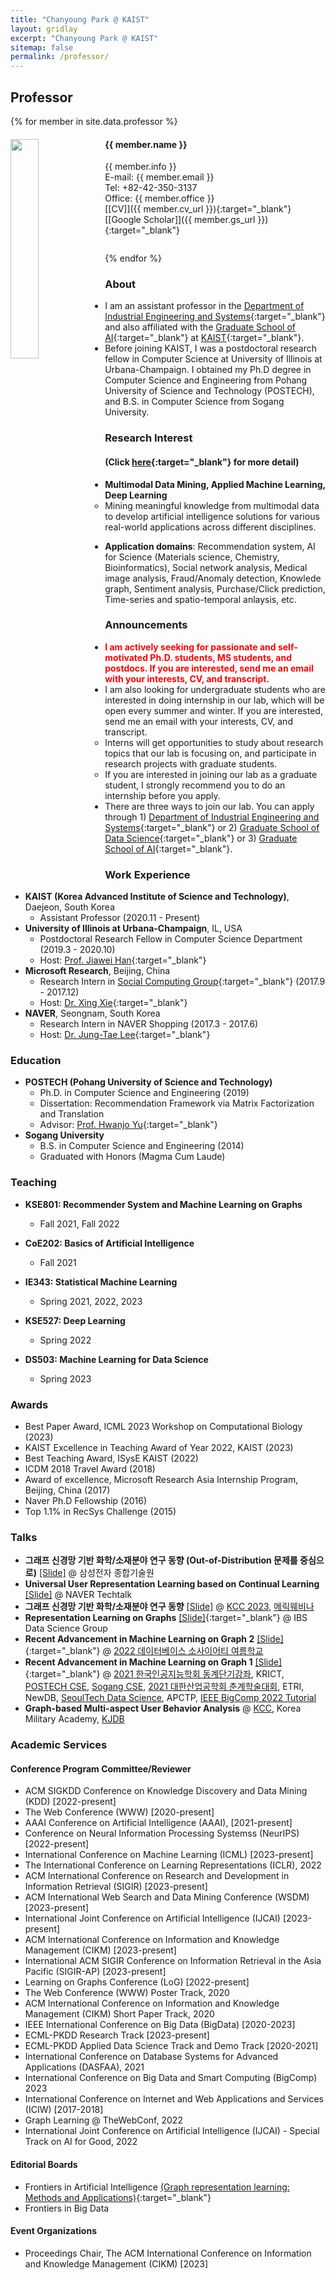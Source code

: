 ```yaml
---
title: "Chanyoung Park @ KAIST"
layout: gridlay
excerpt: "Chanyoung Park @ KAIST"
sitemap: false
permalink: /professor/
---
```


<!-- Jump to [staff](#staff), [master and bachelor students](#master-and-bachelor-students), [alumni](#alumni), [administrative support](#administrative-support), [lab visitors](#lab-visitors). -->

## Professor
{% for member in site.data.professor %}
<div class="row">
<div class="col-sm-8 clearfix">
  <img src="{{ site.url }}{{ site.baseurl }}/images/teampic/{{ member.photo }}" class="img-responsive" width="30%" style="float: left" />
  <h4>{{ member.name }}</h4>
  {{ member.info }}<br>E-mail: {{ member.email }}<br>
  Tel: +82-42-350-3137<br> 
  Office: {{ member.office }}<br>
  [[CV]]({{ member.cv_url }}){:target="_blank"}[[Google Scholar]]({{ member.gs_url }}){:target="_blank"}
  <ul style="overflow: hidden">
  </ul>
</div>
</div>
{% endfor %}

### About
- I am an assistant professor in the [Department of Industrial Engineering and Systems](https://ie.kaist.ac.kr/){:target="_blank"} and also affiliated with the [Graduate School of AI](http://gsai.kaist.ac.kr/){:target="_blank"} at [KAIST](http://kaist.ac.kr/){:target="_blank"}. 
- Before joining KAIST, I was a postdoctoral research fellow in Computer Science at University of Illinois at Urbana-Champaign. I obtained my Ph.D degree in Computer Science and Engineering from Pohang University of Science and Technology (POSTECH), and B.S. in Computer Science from Sogang University.

### Research Interest
#### (Click [here](https://kaist-dsail.github.io/files/research.pdf){:target="_blank"} for more detail)
- <b>Multimodal Data Mining, Applied Machine Learning, Deep Learning</b>
  - Mining meaningful knowledge from multimodal data to develop artificial intelligence solutions for various real-world applications across different disciplines.
<!--   - Keywords: Multimodal user behavior analysis, Machine learning for graphs, Graph neural network, Graph representation learning, AI for Science -->
  - <b>Application domains</b>: 
  Recommendation system, AI for Science (Materials science, Chemistry, Bioinformatics), Social network analysis, Medical image analysis, Fraud/Anomaly detection, Knowlede graph, Sentiment analysis, Purchase/Click prediction, Time-series and spatio-temporal anlaysis, etc.

### Announcements
<!-- - <mark style='background-color: #ffd33d'><b>I am looking for interns to join our group during this Summer break.</b></mark>  -->
  <!-- Click <a href="https://ie.kaist.ac.kr/0502/view/id/2589" target="_blank">here</a> for more detail (Due date: May. 16).</b></mark>. Apply through the <a href="https://forms.gle/tpGNZkao6rime6Sc9" target="_blank">official link</a> and send me an email with your CV and transcript to confirm that you have submitted your application. -->
- <span style="color:red"><b>I am actively seeking for passionate and self-motivated Ph.D. students, MS students, and postdocs. If you are interested, send me an email with your interests, CV, and transcript.</b></span>  
- I am also looking for undergraduate students who are interested in doing internship in our lab, which will be open every summer and winter. If you are interested, send me an email with your interests, CV, and transcript. 
  + Interns will get opportunities to study about research topics that our lab is focusing on, and participate in research projects with graduate students.
  + If you are interested in joining our lab as a graduate student, I strongly recommend you to do an internship before you apply.
- There are three ways to join our lab. You can apply through 1) [Department of Industrial Engineering and Systems](https://ie.kaist.ac.kr/){:target="_blank"} or 2) [Graduate School of Data Science](https://kse.kaist.ac.kr/insiter.php?design_file=1246.php){:target="_blank"} or 3) [Graduate School of AI](http://gsai.kaist.ac.kr/){:target="_blank"}.


<!-- ### News
- (2022.11) A paper got accepted at NeurIPS 2022 GLFrontiers Workshop.
- (2022.10) A paper got accepted at EMNLP 2022 (Findings).
- (2022.09) A paper got accepted at ICDM 2022.
- (2022.08) I gave a tutorial at <a href="https://sites.google.com/view/dbsummerschool2022" target="_blank">2022 데이터베이스 소사이어티 여름학교</a>.
- (2022.08) Three papers got accepted at CIKM 2022.
- (2022.05) A paper got accepted at KDD 2022.
- (2022.04) Two papers got accepted at SIGIR 2022.
- (2021.12) A paper got accepted at AAAI 2022.
- (2021.09) A paper got accepted at ICDM 2021.
- (2021.07) Call For Paper: Frontiers in Artificial Intelligence [(Graph representation learning: Methods and Applications)](https://www.frontiersin.org/research-topics/22665/graph-representation-learning-methods-and-applications#overview){:target="_blank"}
- (2021.06) I gave a tutorial at <a href="http://kiie.org/wp/2021a/online.asp" target="_blank">2021 대한산업공학회 춘계학술대회</a>.
- (2021.04) A paper got accepted at SIGIR 2021.
- (2021.02) I gave a tutorial at [2021 한국인공지능학회 동계단기강좌](http://aiassociation.kr/Conference/ConferenceView.asp?AC=0&CODE=CC20210101&CpPage=104#CONF){:target="_blank"} [[Slide]](https://kaist-dsail.github.io/files/MLGraph2021.pdf){:target="_blank"}.
- (2021.01) A paper got accepted at WWW 2021.
- (2020.11) I joined KAIST as an assistant professor.
- (2020.09) A paper got accepted at ICDM 2020.
- (2020.02) A paper got accepted at KDD 2020 (research track).
- (2019.11) A paper got accepted at AAAI 2020.
- (2019.05) Two papers got accepted at CIKM 2019.
- (2019.01) I joined University of Illinois at Urbana-Champaign as a postdoctoral research fellow.
- (2018.10) I successfully defended Ph.D thesis. -->

<!-- ### Selected Presentation Slide
- <b>Recent Advancement in Machine Learning on Graph 2</b> [[Slide]](https://kaist-dsail.github.io/files/MLGraph2022.pdf){:target="_blank"} ([2022 데이터베이스 소사이어티 여름학교](https://sites.google.com/view/dbsummerschool2022){:target="_blank"})
- <b>Recent Advancement in Machine Learning on Graph 1</b> [[Slide]](https://kaist-dsail.github.io/files/MLGraph2021.pdf){:target="_blank"} ([2021 한국인공지능학회 동계단기강좌](http://aiassociation.kr/Conference/ConferenceView.asp?AC=0&CODE=CC20210101&CpPage=104#CONF){:target="_blank"}) 
-->



### Work Experience
- <b>KAIST (Korea Advanced Institute of Science and Technology)</b>, Daejeon, South Korea
  + Assistant Professor (2020.11 - Present)
- <b>University of Illinois at Urbana-Champaign</b>, IL, USA 
  + Postdoctoral Research Fellow in Computer Science Department (2019.3 - 2020.10)
  + Host: [Prof. Jiawei Han](http://hanj.cs.illinois.edu/){:target="_blank"}
- <b>Microsoft Research</b>, Beijing, China 
  + Research Intern in [Social Computing Group](https://www.microsoft.com/en-us/research/group/social-computing-beijing/){:target="_blank"} (2017.9 - 2017.12)
  + Host: [Dr. Xing Xie](https://www.microsoft.com/en-us/research/people/xingx/){:target="_blank"}
- <b>NAVER</b>, Seongnam, South Korea 
  + Research Intern in NAVER Shopping (2017.3 - 2017.6)
  + Host: [Dr. Jung-Tae Lee](https://scholar.google.com/citations?user=b7aYQFAAAAAJ&hl=en){:target="_blank"}
    


### Education
- <b>POSTECH (Pohang University of Science and Technology)</b>
  + Ph.D. in Computer Science and Engineering (2019)
  + Dissertation: Recommendation Framework via Matrix Factorization and Translation
  + Advisor: [Prof. Hwanjo Yu](http://hwanjoyu.org/){:target="_blank"}
- <b>Sogang University</b>
  + B.S. in Computer Science and Engineering (2014)
  + Graduated with Honors (Magma Cum Laude)


### Teaching
- <b>KSE801: Recommender System and Machine Learning on Graphs</b>
  + Fall 2021, Fall 2022

- <b>CoE202: Basics of Artificial Intelligence</b>
  + Fall 2021

- <b>IE343: Statistical Machine Learning</b>
  + Spring 2021, 2022, 2023

- <b>KSE527: Deep Learning</b>
  + Spring 2022

- <b>DS503: Machine Learning for Data Science</b>
  + Spring 2023

### Awards
- Best Paper Award, ICML 2023 Workshop on Computational Biology (2023)
- KAIST Excellence in Teaching Award of Year 2022, KAIST (2023)
- Best Teaching Award, ISysE KAIST (2022)
- ICDM 2018 Travel Award (2018)
- Award of excellence, Microsoft Research Asia Internship Program, Beijing, China (2017)
- Naver Ph.D Fellowship (2016)
- Top 1.1% in RecSys Challenge (2015)

### Talks
- <b>그래프 신경망 기반 화학/소재분야 연구 동향 (Out-of-Distribution 문제를 중심으로)</b> <a href="https://kaist-dsail.github.io/files/SAIT2023.pdf" target="_blank">[Slide]</a> @ 삼성전자 종합기술원
- <b>Universal User Representation Learning based on Continual Learning</b> <a href="https://kaist-dsail.github.io/files/NAVER_Techtalk2023.pdf" target="_blank">[Slide]</a> @ NAVER Techtalk
- <b>그래프 신경망 기반 화학/소재분야 연구 동향</b> <a href="https://kaist-dsail.github.io/files/KCC2023.pdf" target="_blank">[Slide]</a> @ <a href="https://www.kiise.or.kr/conference/main/getContent.do?CC=KCC&CS=2023&PARENT_ID=011500&content_no=1795" target="_blank">KCC 2023</a>, 
<a href="https://www.materic.or.kr/v2/mchannel/view.asp?id=6269&type=webinar" target="_blank">메릭웨비나</a> 
- <b>Representation Learning on Graphs</b> [[Slide]](https://kaist-dsail.github.io/files/GRL.pdf){:target="_blank"} @ IBS Data Science Group
- <b>Recent Advancement in Machine Learning on Graph 2</b> [[Slide]](https://kaist-dsail.github.io/files/MLGraph2022.pdf){:target="_blank"} @ 
<a href="https://sites.google.com/view/dbsummerschool2022" target="_blank">2022 데이터베이스 소사이어티 여름학교</a>
- <b>Recent Advancement in Machine Learning on Graph 1</b> [[Slide]](https://kaist-dsail.github.io/files/MLGraph2021.pdf){:target="_blank"} @ 
<a href="http://aiassociation.kr/Conference/ConferenceView.asp?AC=0&CODE=CC20210101&CpPage=104#CONF" target="_blank">2021 한국인공지능학회 동계단기강좌</a>,
KRICT,
<a href="https://cse.postech.ac.kr/recent-advances-in-machine-learning-on-graphs/?pageds=3&p_id=80&k=&c= " target="_blank">POSTECH CSE</a>,
<a href="https://cs.sogang.ac.kr/front/cmsboardview.do?currentPage=1&searchField=D.TITLE&searchValue=%EC%84%B8%EB%AF%B8%EB%82%98&searchLowItem=ALL&bbsConfigFK=1905&siteId=cs&pkid=868035" target="_blank">Sogang CSE</a>,
<a href="http://kiie.org/wp/2021a/online.asp" target="_blank">2021 대한산업공학회 춘계학술대회</a>,
ETRI,
NewDB,
<a href="https://data.seoultech.ac.kr/notice/bbs/?do=view&profboardidx=0&bnum=57140&bidx=511932&cate=7&allboard=false&nowpage=1" target="_blank">SeoulTech Data Science</a>,
APCTP,
<a href="http://www.bigcomputing.org/tutorials.html" target="_blank">IEEE BigComp 2022 Tutorial</a>
- <b>Graph-based Multi-aspect User Behavior Analysis</b> @ 
<a href="https://www.kiise.or.kr/conference/main/getContent.do?CC=kcc&CS=2021&content_no=1350&PARENT_ID=011400" target="_blank">KCC</a>,
Korea Military Academy,
<a href="https://event.dbsj.org/kjdb2021/index.html" target="_blank">KJDB</a>


### Academic Services
#### Conference Program Committee/Reviewer
- ACM SIGKDD Conference on Knowledge Discovery and Data Mining (KDD) [2022-present]
- The Web Conference (WWW) [2020-present]
- AAAI Conference on Artificial Intelligence (AAAI), [2021-present]
- Conference on Neural Information Processing Systemss (NeurIPS) [2022-present]
- International Conference on Machine Learning (ICML) [2023-present]
- The International Conference on Learning Representations (ICLR), 2022
- ACM International Conference on Research and Development in Information Retrieval (SIGIR) [2023-present]
- ACM International Web Search and Data Mining Conference (WSDM) [2023-present]
- International Joint Conference on Artificial Intelligence (IJCAI) [2023-present]
- ACM International Conference on Information and Knowledge Management (CIKM) [2023-present]
- International ACM SIGIR Conference on Information Retrieval in the Asia Pacific (SIGIR-AP) [2023-present]
- Learning on Graphs Conference (LoG) [2022-present]
- The Web Conference (WWW) Poster Track, 2020
- ACM International Conference on Information and Knowledge Management (CIKM) Short Paper Track, 2020
- IEEE International Conference on Big Data (BigData) [2020-2023]
- ECML-PKDD Research Track [2023-present]
- ECML-PKDD Applied Data Science Track and Demo Track [2020-2021]
- International Conference on Database Systems for Advanced Applications (DASFAA), 2021
- International Conference on Big Data and Smart Computing (BigComp) 2023
- International Conference on Internet and Web Applications and Services (ICIW) [2017-2018]
- Graph Learning @ TheWebConf, 2022
- International Joint Conference on Artificial Intelligence (IJCAI) - Special Track on AI for Good, 2022


<!-- #### Journal Reviewer
- ACM Transactions on Knowledge Discovery from Data (TKDD)
- IEEE Transactions on Neural Networks and Learning Systems (TNNLS)
- ACM Transactions on Knowledge and Data Engineering (TKDE)
- ACM Transactions on Information Systems (TOIS)
- ACM Interactive, Mobile, Wearable and Ubiquitous Technologies (IMWUT)
- ACM Transactions on Intelligent Systems and Technology (TIST)
- Journal of Computational Science, Elsevier
- Physica A: Statistical Mechanics and its Applications, Elsevier
- ISA Transactions, Elsevier
- Journal of King Saud University, Elsevier
- Reliability Engineering & System Safety, Elsevier
- Applied Soft Computing, Elsevier
- Data & Knowledge Engineering, Elsevier
- Pattern Recognition, Elsevier
- Information Sciences, Elsevier
- Knowledge-Based Systems, Elsevier
- Expert Systems with Applications, Elsevier
- ISA Transactions, Elsevier
- Computational and Structural Biotechnology Journal, Elsevier
- Data Mining and Knowledge Discovery, Springer
- Frontiers of Computer Science, Springer
- Transactions on Asian and Low-Resource Language Information Processing, ACM
- Applied Intelligence (APIN), Springer
- An International Journal on Advances of Computer Science for Geographic Information Systems (GeoInformatica), Springer
- PLOS ONE, Public Library of Science
- IEEE Access
- Concurrency and Computation: Practice and Experience, John Wiley and Sons Ltd
- Applied Computational Intelligence and Soft Computing, Hindawi
- Mathematical Problems in Engineering, Hindawi
- Wireless Communications and Mobile Computing, Hindawi
- Mathematics, MDPI
- Electronics, MDPI
- Applied Sciences, MDPI
- Information, MDPI
- Entropy, MDPI
 -->
#### Editorial Boards
- Frontiers in Artificial Intelligence [(Graph representation learning: Methods and Applications)](https://www.frontiersin.org/research-topics/22665/graph-representation-learning-methods-and-applications#overview){:target="_blank"}
- Frontiers in Big Data

#### Event Organizations
- Proceedings Chair, The ACM International Conference on Information and Knowledge Management (CIKM) [2023]

<!-- #### Event Organizations -->

<!-- ### Teaching
- POSTECH CSED312: Operating System
  + Teaching Assistant (Fall 2016)
- POSTECH CSED352: Data Communications
  + Teaching Assistant (Fall 2014)
 -->









